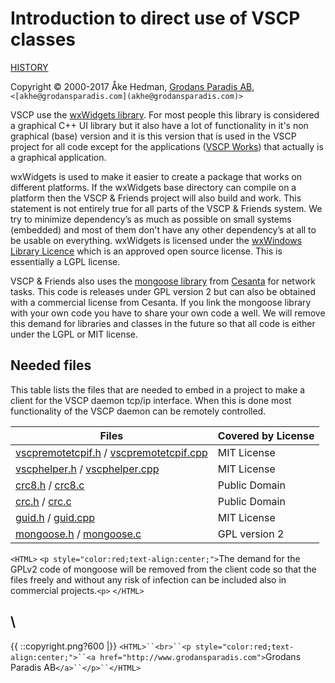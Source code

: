 # Introduction to direct use of VSCP classes

[HISTORY](vscp_class_usage_history)

Copyright © 2000-2017 Åke Hedman, [Grodans Paradis AB](http://www.grodansparadis.com), `<[akhe@grodansparadis.com](akhe@grodansparadis.com)>` 

VSCP use the [wxWidgets library](http://wxwidgets.org/). For most people this library is considered a graphical C++ UI library but it also have a lot of functionality in it's non graphical (base) version and it is this version that is used in the VSCP project for all code except for the applications ([VSCP Works](http://www.vscp.org/docs/vscpworks/doku.php?id=start)) that actually is a graphical application.

wxWidgets is used to make it easier to create a package that works on different platforms. If the wxWidgets base directory can compile on a platform then the VSCP & Friends project will also build and work.  This statement is not entirely true for all parts of the VSCP & Friends system. We try to minimize dependency’s as much as possible on small systems (embedded) and most of them don't have any other dependency’s at all to be usable on everything. wxWidgets is licensed under the [wxWindows Library Licence](http://wxwidgets.org/about/licence/) which is an approved open source license. This is essentially a LGPL license.

VSCP & Friends also uses the [mongoose library](https///docs.cesanta.com/mongoose/master) from [Cesanta](https///www.cesanta.com/) for network tasks. This code is releases under GPL version 2 but can also be obtained with a commercial license from Cesanta. If you link the mongoose library with your own code you have to share your own code a well. We will remove this demand for libraries and classes in the future so that all code is either under the LGPL or MIT license.

## Needed files

This table lists the files that are needed to embed in a project to make a client for the VSCP daemon tcp/ip interface. When this is done most functionality of the VSCP daemon can be remotely controlled.

 | Files                                                                                                                                                                                                                     | Covered by License | 
 | -----                                                                                                                                                                                                                     | ------------------ | 
 | [vscpremotetcpif.h](https///github.com/grodansparadis/vscp/blob/master/src/vscp/common/vscpremotetcpif.h) / [vscpremotetcpif.cpp](https///github.com/grodansparadis/vscp/blob/master/src/vscp/common/vscpremotetcpif.cpp) | MIT License        | 
 | [vscphelper.h](https///github.com/grodansparadis/vscp/blob/master/src/vscp/common/vscphelper.h) / [vscphelper.cpp](https///github.com/grodansparadis/vscp/blob/master/src/vscp/common/vscphelper.cpp)                     | MIT License        | 
 | [crc8.h](https///github.com/grodansparadis/vscp/blob/master/src/common/crc8.h) / [crc8.c](https///github.com/grodansparadis/vscp/blob/master/src/common/crc8.c)                                                           | Public Domain      | 
 | [crc.h](https///github.com/grodansparadis/vscp/blob/master/src/common/crc.h) / [crc.c](https///github.com/grodansparadis/vscp/blob/master/src/common/crc.c)                                                               | Public Domain      | 
 | [guid.h](https///github.com/grodansparadis/vscp/blob/master/src/vscp/common/guid.h) / [guid.cpp](https///github.com/grodansparadis/vscp/blob/master/src/vscp/common/guid.cpp)                                             | MIT License        | 
 | [mongoose.h](https///github.com/cesanta/mongoose/blob/master/mongoose.h) / [mongoose.c](https///github.com/cesanta/mongoose/blob/master/mongoose.c)                                                                       | GPL version 2      | 

`<HTML>`
`<p style="color:red;text-align:center;">`The demand for the GPLv2 code of mongoose will be removed from the client code so that the files freely and without any risk of infection can be included also in commercial projects.`<p>`
`</HTML>`

\\ 
----
{{ ::copyright.png?600 |}}
`<HTML>``<br>``<p style="color:red;text-align:center;">``<a href="http://www.grodansparadis.com">`Grodans Paradis AB`</a>``</p>``</HTML>`


 


